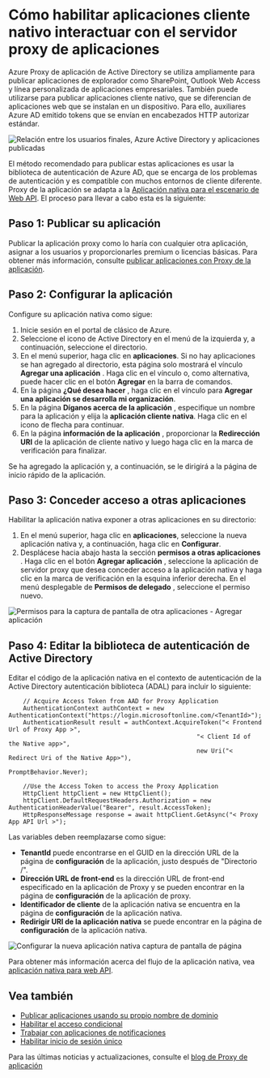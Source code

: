 <properties
    pageTitle="Cómo habilitar la publicación de aplicaciones cliente nativo con aplicaciones de proxy | Microsoft Azure"
    description="Describe cómo habilitar aplicaciones cliente nativo para comunicarse con Azure AD aplicación Proxy conector para proporcionar acceso remoto seguro a sus aplicaciones locales."
    services="active-directory"
    documentationCenter=""
    authors="kgremban"
    manager="femila"
    editor=""/>

<tags
    ms.service="active-directory"
    ms.workload="identity"
    ms.tgt_pltfrm="na"
    ms.devlang="na"
    ms.topic="article"
    ms.date="06/22/2016"
    ms.author="kgremban"/>

# <a name="how-to-enable-native-client-apps-to-interact-with-proxy-applications"></a>Cómo habilitar aplicaciones cliente nativo interactuar con el servidor proxy de aplicaciones

Azure Proxy de aplicación de Active Directory se utiliza ampliamente para publicar aplicaciones de explorador como SharePoint, Outlook Web Access y línea personalizada de aplicaciones empresariales. También puede utilizarse para publicar aplicaciones cliente nativo, que se diferencian de aplicaciones web que se instalan en un dispositivo. Para ello, auxiliares Azure AD emitido tokens que se envían en encabezados HTTP autorizar estándar.

![Relación entre los usuarios finales, Azure Active Directory y aplicaciones publicadas](./media/active-directory-application-proxy-native-client/richclientflow.png)

El método recomendado para publicar estas aplicaciones es usar la biblioteca de autenticación de Azure AD, que se encarga de los problemas de autenticación y es compatible con muchos entornos de cliente diferente. Proxy de la aplicación se adapta a la [Aplicación nativa para el escenario de Web API](active-directory-authentication-scenarios.md#native-application-to-web-api). El proceso para llevar a cabo esta es la siguiente:

## <a name="step-1-publish-your-application"></a>Paso 1: Publicar su aplicación

Publicar la aplicación proxy como lo haría con cualquier otra aplicación, asignar a los usuarios y proporcionarles premium o licencias básicas. Para obtener más información, consulte [publicar aplicaciones con Proxy de la aplicación](active-directory-application-proxy-publish.md).

## <a name="step-2-configure-your-application"></a>Paso 2: Configurar la aplicación

Configure su aplicación nativa como sigue:

1. Inicie sesión en el portal de clásico de Azure.
2. Seleccione el icono de Active Directory en el menú de la izquierda y, a continuación, seleccione el directorio.
3. En el menú superior, haga clic en **aplicaciones**. Si no hay aplicaciones se han agregado al directorio, esta página solo mostrará el vínculo **Agregar una aplicación** . Haga clic en el vínculo o, como alternativa, puede hacer clic en el botón **Agregar** en la barra de comandos.
4. En la página **¿Qué desea hacer** , haga clic en el vínculo para **Agregar una aplicación se desarrolla mi organización**.
5. En la página **Díganos acerca de la aplicación** , especifique un nombre para la aplicación y elija la **aplicación cliente nativa**. Haga clic en el icono de flecha para continuar.
6. En la página **información de la aplicación** , proporcionar la **Redirección URI** de la aplicación de cliente nativo y luego haga clic en la marca de verificación para finalizar.

Se ha agregado la aplicación y, a continuación, se le dirigirá a la página de inicio rápido de la aplicación.

## <a name="step-3-grant-access-to-other-applications"></a>Paso 3: Conceder acceso a otras aplicaciones

Habilitar la aplicación nativa exponer a otras aplicaciones en su directorio:

1. En el menú superior, haga clic en **aplicaciones**, seleccione la nueva aplicación nativa y, a continuación, haga clic en **Configurar**.
2. Desplácese hacia abajo hasta la sección **permisos a otras aplicaciones** . Haga clic en el botón **Agregar aplicación** , seleccione la aplicación de servidor proxy que desea conceder acceso a la aplicación nativa y haga clic en la marca de verificación en la esquina inferior derecha. En el menú desplegable de **Permisos de delegado** , seleccione el permiso nuevo.

![Permisos para la captura de pantalla de otra aplicaciones - Agregar aplicación](./media/active-directory-application-proxy-native-client/delegate_native_app.png)

## <a name="step-4-edit-the-active-directory-authentication-library"></a>Paso 4: Editar la biblioteca de autenticación de Active Directory

Editar el código de la aplicación nativa en el contexto de autenticación de la Active Directory autenticación biblioteca (ADAL) para incluir lo siguiente:

        // Acquire Access Token from AAD for Proxy Application
        AuthenticationContext authContext = new AuthenticationContext("https://login.microsoftonline.com/<TenantId>");
        AuthenticationResult result = authContext.AcquireToken("< Frontend Url of Proxy App >",
                                                        "< Client Id of the Native app>",
                                                        new Uri("< Redirect Uri of the Native App>"),
                                                        PromptBehavior.Never);

        //Use the Access Token to access the Proxy Application
        HttpClient httpClient = new HttpClient();
        httpClient.DefaultRequestHeaders.Authorization = new AuthenticationHeaderValue("Bearer", result.AccessToken);
        HttpResponseMessage response = await httpClient.GetAsync("< Proxy App API Url >");

Las variables deben reemplazarse como sigue:

- **TenantId** puede encontrarse en el GUID en la dirección URL de la página de **configuración** de la aplicación, justo después de "Directorio /".
- **Dirección URL de front-end** es la dirección URL de front-end especificado en la aplicación de Proxy y se pueden encontrar en la página de **configuración** de la aplicación de proxy.
- **Identificador de cliente** de la aplicación nativa se encuentra en la página de **configuración** de la aplicación nativa.
- **Redirigir URI de la aplicación nativa** se puede encontrar en la página de **configuración** de la aplicación nativa.

![Configurar la nueva aplicación nativa captura de pantalla de página](./media/active-directory-application-proxy-native-client/new_native_app.png)

Para obtener más información acerca del flujo de la aplicación nativa, vea [aplicación nativa para web API](active-directory-authentication-scenarios.md#native-application-to-web-api).


## <a name="see-also"></a>Vea también

- [Publicar aplicaciones usando su propio nombre de dominio](active-directory-application-proxy-custom-domains.md)
- [Habilitar el acceso condicional](active-directory-application-proxy-conditional-access.md)
- [Trabajar con aplicaciones de notificaciones](active-directory-application-proxy-claims-aware-apps.md)
- [Habilitar inicio de sesión único](active-directory-application-proxy-sso-using-kcd.md)

Para las últimas noticias y actualizaciones, consulte el [blog de Proxy de aplicación](http://blogs.technet.com/b/applicationproxyblog/)
